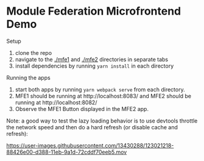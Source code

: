 # Module Federation Microfrontend Demo

Setup
1. clone the repo
1. navigate to the [./mfe1](./mfe1) and [./mfe2](./mfe2) directories in separate tabs
1. install dependencies by running `yarn install` in each directory

Running the apps
1. start both apps by running `yarn webpack serve` from each directory. 
1. MFE1 should be running at http://localhost:8083/ and MFE2 should be running at http://localhost:8082/
1. Observe the MFE1 Button displayed in the MFE2 app.

Note: a good way to test the lazy loading behavior is to use devtools throttle the network speed and then do a hard refresh (or disable cache and refresh):


https://user-images.githubusercontent.com/13430288/123021218-88426e00-d388-11eb-9a1d-72cddf70eeb5.mov
